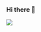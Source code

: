 ### Hi there 👋

![](https://github-readme-stats.vercel.app/api?username=CraKeyBoy&count_private=true&show_icons=true)
